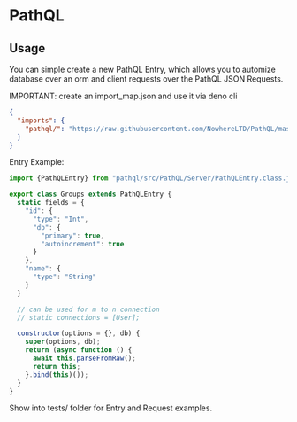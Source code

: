 # PathQL

## Usage
You can simple create a new PathQL Entry, which allows you to automize database over an orm and client requests over the PathQL JSON Requests.

IMPORTANT: create an import_map.json and use it via deno cli
```json
{
  "imports": {
    "pathql/": "https://raw.githubusercontent.com/NowhereLTD/PathQL/master/"
  }
}
```


Entry Example:
```javascript
import {PathQLEntry} from "pathql/src/PathQL/Server/PathQLEntry.class.js"

export class Groups extends PathQLEntry {
  static fields = {
    "id": {
      "type": "Int",
      "db": {
        "primary": true,
        "autoincrement": true
      }
    },
    "name": {
      "type": "String"
    }
  }

  // can be used for m to n connection
  // static connections = [User];

  constructor(options = {}, db) {
    super(options, db);
    return (async function () {
      await this.parseFromRaw();
      return this;
    }.bind(this)());
  }
}
```


Show into tests/ folder for Entry and Request examples.
